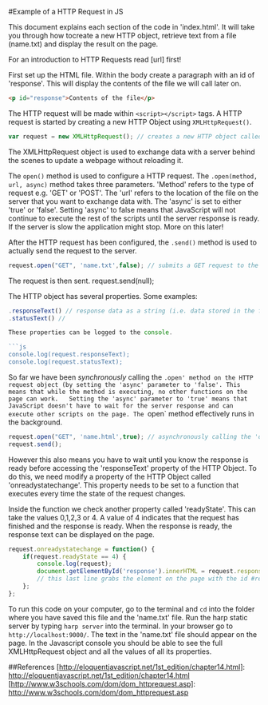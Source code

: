 #Example of a HTTP Request in JS

This document explains each section of the code in 'index.html'. It will take you through how tocreate a new HTTP object, retrieve text from a file (name.txt) and display the result on the page.

For an introduction to HTTP Requests read [url] first!

First set up the HTML file. Within the body create a paragraph with an id of 'response'. This will display the contents of the file we will call later on.  

``` html
<p id="response">Contents of the file</p>
``` 

The HTTP request will be made within `<script></script>` tags. A HTTP request is started by creating a new HTTP Object using `XMLHttpRequest()`. 

``` js
var request = new XMLHttpRequest(); // creates a new HTTP object called 'request'
```
The XMLHttpRequest object is used to exchange data with a server behind the scenes to update a webpage without reloading it. 

The `open()` method is used to configure a HTTP request. The `.open(method, url, async)` method takes three parameters. 'Method' refers to the type of request e.g. 'GET' or 'POST'. The 'url' refers to the location of the file on the server that you want to exchange data with. The 'async' is set to either 'true' or 'false'. Setting 'async' to false means that JavaScript will not continue to execute the rest of the scripts until the server response is ready. If the server is slow the application might stop. More on this later! 

After the HTTP request has been configured, the `.send()` method is used to actually send the request to the server. 

``` js
request.open("GET", 'name.txt',false); // submits a GET request to the file 'name.txt'
```

The request is then sent. 
request.send(null);

The HTTP object has several properties. Some examples: 

``` js
.responseText() // response data as a string (i.e. data stored in the file you have opened)
.statusText() // 

These properties can be logged to the console. 

```js
console.log(request.responseText);
console.log(request.statusText);
```

So far we have been *synchronously* calling the `.open' method on the HTTP request object (by setting the 'async' parameter to 'false'. This means that while the method is executing, no other functions on the page can work.  
Setting the 'async' parameter to 'true' means that JavaScript doesn't have to wait for the server response and can execute other scripts on the page. The `open` method effectively runs in the background. 

``` js
request.open("GET", 'name.html',true); // asynchronously calling the 'open' method
request.send();
```

However this also means you have to wait until you know the response is ready before accessing the 'responseText' property of the HTTP Object. To do this, we need modify a property of the HTTP Object called 'onreadystatechange'. This property needs to be set to a function that executes every time the state of the request changes.  

Inside the function we check another property called 'readyState'. This can take the values 0,1,2,3 or 4. A value of 4 indicates that the request has finished and the response is ready. When the response is ready, the response text can be displayed on the page. 

```js
request.onreadystatechange = function() {
	if(request.readyState == 4) {
		console.log(request);
		document.getElementById('response').innerHTML = request.responseText; 
		// this last line grabs the element on the page with the id #response and changes its text to the text from the file that was opened. 
	};
};
```

To run this code on your computer, go to the terminal and `cd` into the folder where you have saved this file and the 'name.txt' file. Run the harp static server by typing `harp server` into the terminal. In your browser go to `http://localhost:9000/`.
The text in the 'name.txt' file should appear on the page. In the Javascript console you should be able to see the full XMLHttpRequest object and all the values of all its properties. 


##References
[http://eloquentjavascript.net/1st_edition/chapter14.html]: http://eloquentjavascript.net/1st_edition/chapter14.html
[http://www.w3schools.com/dom/dom_httprequest.asp]: http://www.w3schools.com/dom/dom_httprequest.asp

